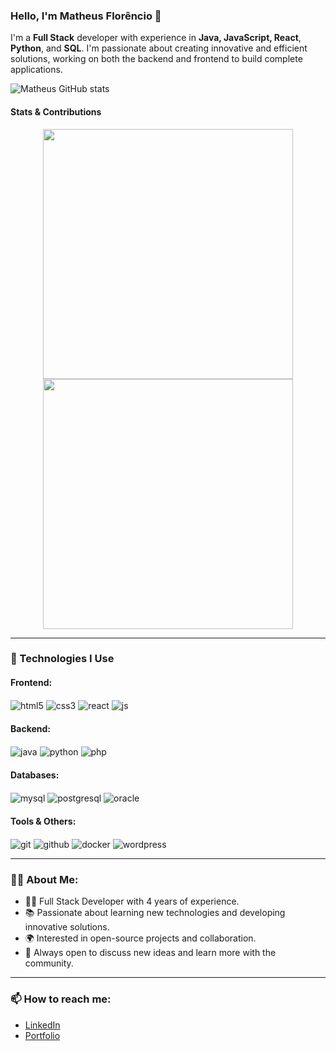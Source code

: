 ### Hello, I'm Matheus Florêncio 📘

I'm a **Full Stack** developer with experience in **Java, JavaScript, React**, **Python**, and **SQL**. I'm passionate about creating innovative and efficient solutions, working on both the backend and frontend to build complete applications.

![Matheus GitHub stats](https://github-readme-stats.vercel.app/api?username=theusrodriguesz&show_icons=true&hide_title=true&count_private=true&hide=prs&theme=gruvbox&include_all_commits=true)

#### Stats & Contributions

<div align="center">
   <img src="https://github-readme-stats.vercel.app/api?username=theusrodriguesz&show_icons=true&hide_title=true&count_private=true&hide=prs&theme=gruvbox&include_all_commits=true" width="400" />
   <img src="https://github-readme-streak-stats.herokuapp.com/?user=theusrodriguesz&theme=gruvbox&hide_border=true" width="400" />
</div>

---

### 🚀 Technologies I Use

#### **Frontend**:
<div>
    <img align="center" alt="html5" src="https://img.shields.io/badge/HTML5-E34F26?style=for-the-badge&logo=html5&logoColor=white"/>
    <img align="center" alt="css3" src="https://img.shields.io/badge/CSS3-1572B6?style=for-the-badge&logo=css3&logoColor=white"/>
    <img align="center" alt="react" src="https://img.shields.io/badge/React-61DAFB?style=for-the-badge&logo=react&logoColor=black"/>
    <img align="center" alt="js" src="https://img.shields.io/badge/JavaScript-323330?style=for-the-badge&logo=javascript&logoColor=F7DF1E"/>
</div>

#### **Backend**:
<div>
    <img align="center" alt="java" src="https://img.shields.io/badge/Java-007396?style=for-the-badge&logo=java&logoColor=white"/>
    <img align="center" alt="python" src="https://img.shields.io/badge/Python-14354C?style=for-the-badge&logo=python&logoColor=white"/>
    <img align="center" alt="php" src="https://img.shields.io/badge/PHP-777BB4?style=for-the-badge&logo=php&logoColor=white"/>
</div>

#### **Databases**:
<div>
    <img align="center" alt="mysql" src="https://img.shields.io/badge/MySQL-00000F?style=for-the-badge&logo=mysql&logoColor=white"/>
    <img align="center" alt="postgresql" src="https://img.shields.io/badge/PostgreSQL-336791?style=for-the-badge&logo=postgresql&logoColor=white"/>
    <img align="center" alt="oracle" src="https://img.shields.io/badge/Oracle-F80000?style=for-the-badge&logo=oracle&logoColor=white"/>
</div>

#### **Tools & Others**:
<div>
    <img align="center" alt="git" src="https://img.shields.io/badge/Git-F05032?style=for-the-badge&logo=git&logoColor=white"/>
    <img align="center" alt="github" src="https://img.shields.io/badge/GitHub-181717?style=for-the-badge&logo=github&logoColor=white"/>
    <img align="center" alt="docker" src="https://img.shields.io/badge/Docker-2496ED?style=for-the-badge&logo=docker&logoColor=white"/>
    <img align="center" alt="wordpress" src="https://img.shields.io/badge/WordPress-21759B?style=for-the-badge&logo=wordpress&logoColor=white"/>
</div>

---

### 🧑‍💻 About Me:
- 👨‍💻 Full Stack Developer with 4 years of experience.
- 📚 Passionate about learning new technologies and developing innovative solutions.
- 🌍 Interested in open-source projects and collaboration.
- 💬 Always open to discuss new ideas and learn more with the community.

---

### 📫 How to reach me:
- [LinkedIn](https://www.linkedin.com/in/matheus-florencio/)
- [Portfolio](https://www.yourportfolio.com)
